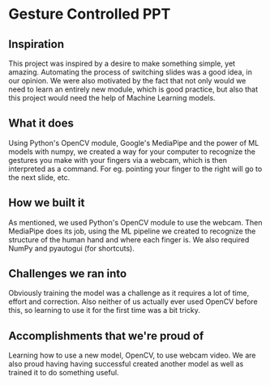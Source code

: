 # Gesture Controlled PPT

## Inspiration
This project was inspired by a desire to make something simple, yet amazing. Automating the process of switching slides was a good idea, in our opinion. We were also motivated by the fact that not only would we need to learn an entirely new module, which is good practice, but also that this project would need the help of Machine Learning models.

## What it does
Using Python's OpenCV module, Google's MediaPipe and the power of ML models with numpy, we created a way for your computer to recognize the gestures you make with your fingers via a webcam, which is then interpreted as a command. For eg. pointing your finger to the right will go to the next slide, etc.
## How we built it
As mentioned, we used Python's OpenCV module to use the webcam. Then MediaPipe does its job, using the ML pipeline we created to recognize the structure of the human hand and where each finger is. We also required  NumPy and pyautogui (for shortcuts).
## Challenges we ran into
Obviously training the model was a challenge as it requires a lot of time, effort and correction.
Also neither of us actually ever used OpenCV before this, so learning to use it for the first time was a bit tricky.
## Accomplishments that we're proud of
Learning how to use a new model, OpenCV, to use webcam video. We are also proud having having successful created another model as well as trained it to do something useful.
